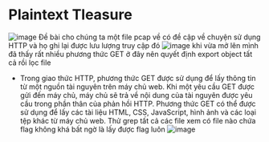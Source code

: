 # Plaintext Tleasure
![image](https://user-images.githubusercontent.com/110059218/227737138-d363992f-51cb-4581-ac1b-016b7bfda547.png)
Đề bài cho chúng ta một file pcap về có đề cập về chuyện sử dụng HTTP và họ ghi lại được lưu lượng truy cập đó
![image](https://user-images.githubusercontent.com/110059218/227737270-21f6aab4-9ab6-43cf-9aa8-20a740f593be.png)
khi vừa mở lên mình đã thấy rất nhiều phương thức GET ở đây nên quyết định export object tất cả rồi lọc file
* Trong giao thức HTTP, phương thức GET được sử dụng để lấy thông tin từ một nguồn tài nguyên trên máy chủ web. Khi một yêu cầu GET được gửi đến máy chủ, máy chủ sẽ trả về nội dung của tài nguyên được yêu cầu trong phần thân của phản hồi HTTP. Phương thức GET có thể được sử dụng để lấy các tài liệu HTML, CSS, JavaScript, hình ảnh và các loại tệp khác từ máy chủ web.
Thử grep tất cả các file xem có file nào chứa flag không khá bất ngờ là lấy được flag luôn
![image](https://user-images.githubusercontent.com/110059218/227737394-35d5818a-a2d4-4618-a517-08c4cf062f2f.png)
